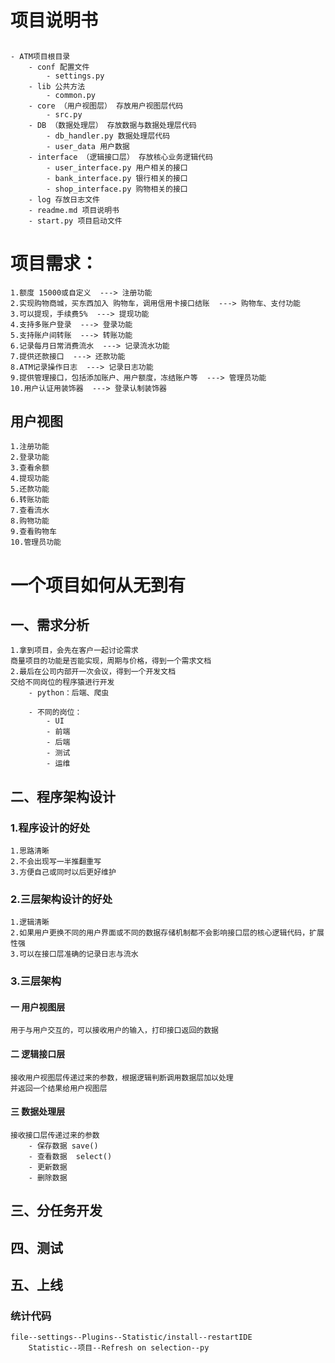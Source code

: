 # 项目说明书
## 
    - ATM项目根目录
        - conf 配置文件
            - settings.py
        - lib 公共方法
            - common.py
        - core （用户视图层） 存放用户视图层代码
            - src.py
        - DB （数据处理层） 存放数据与数据处理层代码
            - db_handler.py 数据处理层代码
            - user_data 用户数据
        - interface （逻辑接口层） 存放核心业务逻辑代码
            - user_interface.py 用户相关的接口
            - bank_interface.py 银行相关的接口
            - shop_interface.py 购物相关的接口
        - log 存放日志文件
        - readme.md 项目说明书
        - start.py 项目启动文件

# 项目需求：
    1.额度 15000或自定义  ---> 注册功能
    2.实现购物商城，买东西加入 购物车，调用信用卡接口结账  ---> 购物车、支付功能
    3.可以提现，手续费5%  ---> 提现功能
    4.支持多账户登录  ---> 登录功能
    5.支持账户间转账  ---> 转账功能
    6.记录每月日常消费流水  ---> 记录流水功能 
    7.提供还款接口  ---> 还款功能
    8.ATM记录操作日志  ---> 记录日志功能
    9.提供管理接口，包括添加账户、用户额度，冻结账户等  ---> 管理员功能
    10.用户认证用装饰器  ---> 登录认制装饰器
    
## 用户视图
    1.注册功能
    2.登录功能
    3.查看余额
    4.提现功能
    5.还款功能
    6.转账功能
    7.查看流水
    8.购物功能
    9.查看购物车
    10.管理员功能


    
# 一个项目如何从无到有
## 一、需求分析
    1.拿到项目，会先在客户一起讨论需求
    商量项目的功能是否能实现，周期与价格，得到一个需求文档
    2.最后在公司内部开一次会议，得到一个开发文档
    交给不同岗位的程序猿进行开发
        - python：后端、爬虫
        
        - 不同的岗位：
            - UI
            - 前端
            - 后端
            - 测试
            - 运维
## 二、程序架构设计
### 1.程序设计的好处
    1.思路清晰
    2.不会出现写一半推翻重写
    3.方便自己或同时以后更好维护
### 2.三层架构设计的好处
    1.逻辑清晰
    2.如果用户更换不同的用户界面或不同的数据存储机制都不会影响接口层的核心逻辑代码，扩展性强
    3.可以在接口层准确的记录日志与流水
### 3.三层架构
#### 一 用户视图层
    用于与用户交互的，可以接收用户的输入，打印接口返回的数据
    
#### 二 逻辑接口层
    接收用户视图层传递过来的参数，根据逻辑判断调用数据层加以处理
    并返回一个结果给用户视图层
    
#### 三 数据处理层
    接收接口层传递过来的参数
        - 保存数据 save()
        - 查看数据  select()
        - 更新数据
        - 删除数据
    
## 三、分任务开发
## 四、测试
## 五、上线


### 统计代码
    file--settings--Plugins--Statistic/install--restartIDE 
        Statistic--项目--Refresh on selection--py